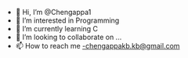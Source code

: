 - 👋 Hi, I’m @Chengappa1
- 👀 I’m interested in Programming
- 🌱 I’m currently learning C
- 💞️ I’m looking to collaborate on ...
- 📫 How to reach me -chengappakb.kb@gmail.com

<!---
Chengappa1/Chengappa1 is a ✨ special ✨ repository because its `README.md` (this file) appears on your GitHub profile.
You can click the Preview link to take a look at your changes.
--->
